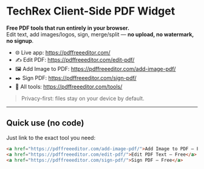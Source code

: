 # TechRex Client-Side PDF Widget

**Free PDF tools that run entirely in your browser.**  
Edit text, add images/logos, sign, merge/split — **no upload, no watermark, no signup**.

- 🌐 Live app: https://pdffreeeditor.com/
- ✍️ Edit PDF: https://pdffreeeditor.com/edit-pdf/
- 🖼 Add Image to PDF: https://pdffreeeditor.com/add-image-pdf/
- ✒️ Sign PDF: https://pdffreeeditor.com/sign-pdf/
- 🧩 All tools: https://pdffreeeditor.com/tools/

> Privacy-first: files stay on your device by default.

---

## Quick use (no code)

Just link to the exact tool you need:

```html
<a href="https://pdffreeeditor.com/add-image-pdf/">Add Image to PDF — Free</a>
<a href="https://pdffreeeditor.com/edit-pdf/">Edit PDF Text — Free</a>
<a href="https://pdffreeeditor.com/sign-pdf/">Sign PDF — Free</a>
